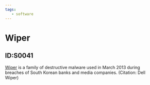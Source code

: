 ```yaml
---
tags:
   - software
---
```

# Wiper
## ID:S0041
[Wiper](/mitre/software/S0041) is a family of destructive malware used in March 2013 during breaches of South Korean banks and media companies. (Citation: Dell Wiper)
